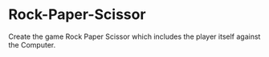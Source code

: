 # Rock-Paper-Scissor
Create the game Rock Paper Scissor which includes the player itself against the Computer.
